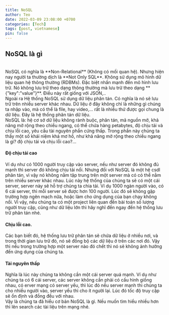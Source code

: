 ```yaml
---
title: NoSQL
author: Teo
date: 2022-03-09 23:08:00 +0700
categories: [Tech]
tags: [post, vietnamese]
pin: false
---
```


## NoSQL là gì
<br>
NoSQL có nghĩa là **Non-Relational** (Không có mối quan hệ). 
Nhưng hiện nay người ta thường dịch là **Not Only SQL**. 
Không sử dụng mô hình dữ liệu quan hệ thông thường (RDBMs). 
Đặc biệt nhấn mạnh đến mô hình lưu trữ. Nó không lưu trữ theo dạng thông thường mà lưu trữ theo dạng **{"key":"value"}**. Điều này rất giống với JSON,..
<br>
Ngoài ra Hệ thống NoSQL sử dụng dữ liệu phân tán. Có nghĩa là nó sẽ lưu trữ trên nhiều server khác nhau. Dữ liệu ở đây không chỉ là những gì chúng ta nhập vào, mà có thể là file, hay video,... rất là nhiều thứ được gọi chung là dữ liệu. Đây là hệ thống phân tán dữ liệu.
<br>
NoSQL là: hệ cơ sở dữ liệu không rành buộc, phân tán, mã nguồn mở, khả năng mở rộng theo chiều ngang, có thể chứa hàng petabytes, độ chịu tải và chịu lỗi cao, yêu cầu tài nguyên phần cứng thấp. Trong phần này chúng ta thấy một số khái niệm khá mơ hồ, như khả năng mở rộng theo chiều ngang là gì? độ chịu tải và chịu lỗi cao?...

#### Độ chịu tải cao
Ví dụ như có 1000 người truy cập vào server, nếu như server đó không đủ mạnh thì server đó không chịu tải nổi. Nhưng đối với NoSQL là một hệ csdl phân tán, vì vậy nó không nằm tập trung trên một server mà có có thể nằm trên nhiều server khác nhau. Lúc này hệ thống của chúng ta sẽ có một cái server, server này sẽ hỗ trợ chúng ta chia tải. Ví dụ 1000 ngàn người vào, có 6 cái server, thì mỗi server sẽ được hơn 100 người. Lúc đó sẽ không gặp trường hợp ngẽn mạch nữa, hoặc làm cho ứng dụng của bạn chạy không nổi. Vì vậy, nếu chúng ta có một project liên quan đến bài toán số lượng người truy cập, cũng như dữ liệu lớn thì hãy nghĩ đến ngay đến hệ thống lưu trữ phân tán nhé.

#### Chịu lỗi cao.
 Các bạn biết đó, hệ thống lưu trữ phân tán sẽ chứa dữ liệu ở nhiều nơi, và trong thời gian lưu trữ đó, nó sẽ đồng bộ các dữ liệu ở trên các nơi đó. Vậy thì nếu trong trường hợp một server nào đó chết thì nó sẽ không ảnh hưởng đến ứng dụng của chúng ta.
 
#### Tài nguyên thấp
Nghĩa là lúc này chúng ta không cần một cái server quá mạnh. Ví dụ như chúng ta có 6 cái server, các server không cần phải có cấu hình giống nhau, có erver mạng có server yếu, thì lúc đó nếu server mạnh thì chúng ta cho nhiều người vào, server yếu thì cho ít người lại. Lúc đó tốc độ truy cập sẽ ổn định và đồng đều với nhau.
<br>
Vậy là chúng ta đã hiểu cơ bản NoSQL là gì. Nếu muốn tìm hiểu nhiều hơn thì lên search các tài liệu trên mạng nhé.





